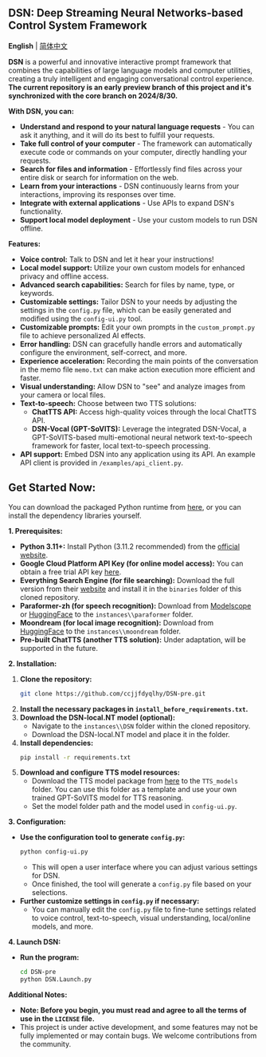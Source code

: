 ## DSN: Deep Streaming Neural Networks-based Control System Framework

**English** | [简体中文](https://github.com/ccjjfdyqlhy/DSN-pre/blob/main/README_zh-CN.md)  

**DSN** is a powerful and innovative interactive prompt framework that combines the capabilities of large language models and computer utilities, creating a truly intelligent and engaging conversational control experience.  
**The current repository is an early preview branch of this project and it's synchronized with the core branch on 2024/8/30.** 

**With DSN, you can:**

* **Understand and respond to your natural language requests** - You can ask it anything, and it will do its best to fulfill your requests.
* **Take full control of your computer** - The framework can automatically execute code or commands on your computer, directly handling your requests.
* **Search for files and information** - Effortlessly find files across your entire disk or search for information on the web.
* **Learn from your interactions** - DSN continuously learns from your interactions, improving its responses over time.
* **Integrate with external applications** - Use APIs to expand DSN's functionality.
* **Support local model deployment** - Use your custom models to run DSN offline.

**Features:**

* **Voice control:** Talk to DSN and let it hear your instructions!
* **Local model support:** Utilize your own custom models for enhanced privacy and offline access.
* **Advanced search capabilities:** Search for files by name, type, or keywords.
* **Customizable settings:** Tailor DSN to your needs by adjusting the settings in the `config.py` file, which can be easily generated and modified using the `config-ui.py` tool.
* **Customizable prompts:** Edit your own prompts in the `custom_prompt.py` file to achieve personalized AI effects.
* **Error handling:** DSN can gracefully handle errors and automatically configure the environment, self-correct, and more.
* **Experience acceleration:** Recording the main points of the conversation in the memo file `memo.txt` can make action execution more efficient and faster.
* **Visual understanding:** Allow DSN to "see" and analyze images from your camera or local files.
* **Text-to-speech:** Choose between two TTS solutions:
    * **ChatTTS API:** Access high-quality voices through the local ChatTTS API.
    * **DSN-Vocal (GPT-SoVITS):** Leverage the integrated DSN-Vocal, a GPT-SoVITS-based multi-emotional neural network text-to-speech framework for faster, local text-to-speech processing.
* **API support:** Embed DSN into any application using its API. An example API client is provided in `/examples/api_client.py`.

## Get Started Now:

You can download the packaged Python runtime from [here](https://github.com/ccjjfdyqlhy/DSN-pre/releases), or you can install the dependency libraries yourself.

**1. Prerequisites:**

* **Python 3.11+:** Install Python (3.11.2 recommended) from the [official website](https://www.python.org/).
* **Google Cloud Platform API Key (for online model access):** You can obtain a free trial API key [here](https://aistudio.google.com/app/apikey).
* **Everything Search Engine (for file searching):** Download the full version from their [website](https://www.voidtools.com/downloads) and install it in the `binaries` folder of this cloned repository.
* **Paraformer-zh (for speech recognition):** Download from [Modelscope](https://www.modelscope.cn/models/iic/speech_paraformer-large-vad-punc_asr_nat-zh-cn-16k-common-vocab8404-pytorch/files) or [HuggingFace](https://huggingface.co/funasr/paraformer-zh) to the `instances\\paraformer` folder.
* **Moondream (for local image recognition):** Download from [HuggingFace](https://huggingface.co/vikhyatk/moondream2) to the `instances\\moondream` folder.
* **Pre-built ChatTTS (another TTS solution):**  Under adaptation, will be supported in the future. 

**2. Installation:**

1. **Clone the repository:**
   ```bash
   git clone https://github.com/ccjjfdyqlhy/DSN-pre.git
   ```
2. **Install the necessary packages in `install_before_requirements.txt`.**
3. **Download the DSN-local.NT model (optional):**
   * Navigate to the `instances\\DSN` folder within the cloned repository.
   * Download the DSN-local.NT model and place it in the folder.
4. **Install dependencies:**
   ```bash
   pip install -r requirements.txt
   ```
5. **Download and configure TTS model resources:**
    * Download the TTS model package from [here](https://github.com/ccjjfdyqlhy/DSN-pre/releases) to the `TTS_models` folder. You can use this folder as a template and use your own trained GPT-SoVITS model for TTS reasoning.
    * Set the model folder path and the model used in `config-ui.py`.

**3. Configuration:**

* **Use the configuration tool to generate `config.py`:**
   ```bash
   python config-ui.py
   ```
   * This will open a user interface where you can adjust various settings for DSN.
   * Once finished, the tool will generate a `config.py` file based on your selections.
* **Further customize settings in `config.py` if necessary:**
    * You can manually edit the `config.py` file to fine-tune settings related to voice control, text-to-speech, visual understanding, local/online models, and more.

**4. Launch DSN:**
* **Run the program:**
   ```bash
   cd DSN-pre
   python DSN.Launch.py
   ```

**Additional Notes:**

* **Note: Before you begin, you must read and agree to all the terms of use in the `LICENSE` file.**
* This project is under active development, and some features may not be fully implemented or may contain bugs. We welcome contributions from the community. 
